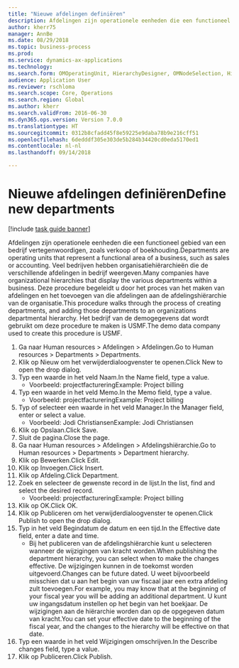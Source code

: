 ```yaml
--- 
title: "Nieuwe afdelingen definiëren"
description: Afdelingen zijn operationele eenheden die een functioneel gebied van een bedrijf vertegenwoordigen, zoals verkoop of boekhouding.
author: kherr75
manager: AnnBe
ms.date: 08/29/2018
ms.topic: business-process
ms.prod: 
ms.service: dynamics-ax-applications
ms.technology: 
ms.search.form: OMOperatingUnit, HierarchyDesigner, OMNodeSelection, HierarchyPublishAndCloseForm
audience: Application User
ms.reviewer: rschloma
ms.search.scope: Core, Operations
ms.search.region: Global
ms.author: kherr
ms.search.validFrom: 2016-06-30
ms.dyn365.ops.version: Version 7.0.0
ms.translationtype: HT
ms.sourcegitcommit: 0312b8cfadd45f8e59225e9daba78b9e216cff51
ms.openlocfilehash: 6dedddf305e303de5b284b34420cd0eda5170ed1
ms.contentlocale: nl-nl
ms.lasthandoff: 09/14/2018

---
```

# <a name="define-new-departments"></a><span data-ttu-id="cf435-103">Nieuwe afdelingen definiëren</span><span class="sxs-lookup"><span data-stu-id="cf435-103">Define new departments</span></span>

[!include [task guide banner](../../includes/task-guide-banner.md)]

<span data-ttu-id="cf435-104">Afdelingen zijn operationele eenheden die een functioneel gebied van een bedrijf vertegenwoordigen, zoals verkoop of boekhouding.</span><span class="sxs-lookup"><span data-stu-id="cf435-104">Departments are operating units that represent a functional area of a business, such as sales or accounting.</span></span> <span data-ttu-id="cf435-105">Veel bedrijven hebben organisatiehiërarchieën die de verschillende afdelingen in bedrijf weergeven.</span><span class="sxs-lookup"><span data-stu-id="cf435-105">Many companies have organizational hierarchies that display the various departments within a business.</span></span> <span data-ttu-id="cf435-106">Deze procedure begeleidt u door het proces van het maken van afdelingen en het toevoegen van die afdelingen aan de afdelingshiërarchie van de organisatie.</span><span class="sxs-lookup"><span data-stu-id="cf435-106">This procedure walks through the process of creating departments, and adding those departments to an organizations departmental hierarchy.</span></span> <span data-ttu-id="cf435-107">Het bedrijf van de demogegevens dat wordt gebruikt om deze procedure te maken is USMF.</span><span class="sxs-lookup"><span data-stu-id="cf435-107">The demo data company used to create this procedure is USMF.</span></span>

1. <span data-ttu-id="cf435-108">Ga naar Human resources > Afdelingen > Afdelingen.</span><span class="sxs-lookup"><span data-stu-id="cf435-108">Go to Human resources > Departments > Departments.</span></span>
2. <span data-ttu-id="cf435-109">Klik op Nieuw om het verwijderdialoogvenster te openen.</span><span class="sxs-lookup"><span data-stu-id="cf435-109">Click New to open the drop dialog.</span></span>
3. <span data-ttu-id="cf435-110">Typ een waarde in het veld Naam.</span><span class="sxs-lookup"><span data-stu-id="cf435-110">In the Name field, type a value.</span></span>
    * <span data-ttu-id="cf435-111">Voorbeeld: projectfacturering</span><span class="sxs-lookup"><span data-stu-id="cf435-111">Example: Project billing</span></span>  
4. <span data-ttu-id="cf435-112">Typ een waarde in het veld Memo.</span><span class="sxs-lookup"><span data-stu-id="cf435-112">In the Memo field, type a value.</span></span>
    * <span data-ttu-id="cf435-113">Voorbeeld: projectfacturering</span><span class="sxs-lookup"><span data-stu-id="cf435-113">Example: Project billing</span></span>  
5. <span data-ttu-id="cf435-114">Typ of selecteer een waarde in het veld Manager.</span><span class="sxs-lookup"><span data-stu-id="cf435-114">In the Manager field, enter or select a value.</span></span>
    * <span data-ttu-id="cf435-115">Voorbeeld: Jodi Christiansen</span><span class="sxs-lookup"><span data-stu-id="cf435-115">Example: Jodi Christiansen</span></span>  
6. <span data-ttu-id="cf435-116">Klik op Opslaan.</span><span class="sxs-lookup"><span data-stu-id="cf435-116">Click Save.</span></span>
7. <span data-ttu-id="cf435-117">Sluit de pagina.</span><span class="sxs-lookup"><span data-stu-id="cf435-117">Close the page.</span></span>
8. <span data-ttu-id="cf435-118">Ga naar Human resources > Afdelingen > Afdelingshiërarchie.</span><span class="sxs-lookup"><span data-stu-id="cf435-118">Go to Human resources > Departments > Department hierarchy.</span></span>
9. <span data-ttu-id="cf435-119">Klik op Bewerken.</span><span class="sxs-lookup"><span data-stu-id="cf435-119">Click Edit.</span></span>
10. <span data-ttu-id="cf435-120">Klik op Invoegen.</span><span class="sxs-lookup"><span data-stu-id="cf435-120">Click Insert.</span></span>
11. <span data-ttu-id="cf435-121">Klik op Afdeling.</span><span class="sxs-lookup"><span data-stu-id="cf435-121">Click Department.</span></span>
12. <span data-ttu-id="cf435-122">Zoek en selecteer de gewenste record in de lijst.</span><span class="sxs-lookup"><span data-stu-id="cf435-122">In the list, find and select the desired record.</span></span>
    * <span data-ttu-id="cf435-123">Voorbeeld: projectfacturering</span><span class="sxs-lookup"><span data-stu-id="cf435-123">Example: Project billing</span></span>  
13. <span data-ttu-id="cf435-124">Klik op OK.</span><span class="sxs-lookup"><span data-stu-id="cf435-124">Click OK.</span></span>
14. <span data-ttu-id="cf435-125">Klik op Publiceren om het verwijderdialoogvenster te openen.</span><span class="sxs-lookup"><span data-stu-id="cf435-125">Click Publish to open the drop dialog.</span></span>
15. <span data-ttu-id="cf435-126">Typ in het veld Begindatum de datum en een tijd.</span><span class="sxs-lookup"><span data-stu-id="cf435-126">In the Effective date field, enter a date and time.</span></span>
    * <span data-ttu-id="cf435-127">Bij het publiceren van de afdelingshiërarchie kunt u selecteren wanneer de wijzigingen van kracht worden.</span><span class="sxs-lookup"><span data-stu-id="cf435-127">When publishing the department hierarchy, you can select when to make the changes effective.</span></span> <span data-ttu-id="cf435-128">De wijzigingen kunnen in de toekomst worden uitgevoerd.</span><span class="sxs-lookup"><span data-stu-id="cf435-128">Changes can be future dated.</span></span> <span data-ttu-id="cf435-129">U weet bijvoorbeeld misschien dat u aan het begin van uw fiscaal jaar een extra afdeling zult toevoegen.</span><span class="sxs-lookup"><span data-stu-id="cf435-129">For example, you may know that at the beginning of your fiscal year you will be adding an additional department.</span></span> <span data-ttu-id="cf435-130">U kunt uw ingangsdatum instellen op het begin van het boekjaar. De wijzigingen aan de hiërarchie worden dan op de opgegeven datum van kracht.</span><span class="sxs-lookup"><span data-stu-id="cf435-130">You can set your effective date to the beginning of the fiscal year, and the changes to the hierarchy will be effective on that date.</span></span>  
16. <span data-ttu-id="cf435-131">Typ een waarde in het veld Wijzigingen omschrijven.</span><span class="sxs-lookup"><span data-stu-id="cf435-131">In the Describe changes field, type a value.</span></span>
17. <span data-ttu-id="cf435-132">Klik op Publiceren.</span><span class="sxs-lookup"><span data-stu-id="cf435-132">Click Publish.</span></span>


